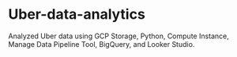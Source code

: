 # Uber-data-analytics
Analyzed Uber data using GCP Storage, Python, Compute Instance, Manage Data Pipeline Tool, BigQuery, and Looker Studio.
